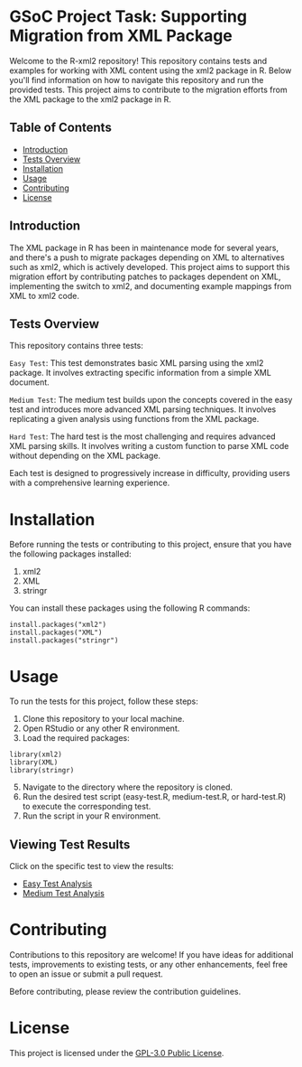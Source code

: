 # GSoC Project Task: Supporting Migration from XML Package

Welcome to the R-xml2 repository! This repository contains tests and examples for working with XML content using the xml2 package in R. Below you'll find information on how to navigate this repository and run the provided tests. This project aims to contribute to the migration efforts from the XML package to the xml2 package in R.

## Table of Contents

- [Introduction](#introduction)
- [Tests Overview](#tests-overview)
- [Installation](#installation)
- [Usage](#usage)
- [Contributing](#contributing)
- [License](#license)

## Introduction

The XML package in R has been in maintenance mode for several years, and there's a push to migrate packages depending on XML to alternatives such as xml2, which is actively developed. This project aims to support this migration effort by contributing patches to packages dependent on XML, implementing the switch to xml2, and documenting example mappings from XML to xml2 code.

## Tests Overview

This repository contains three tests:

`Easy Test`: This test demonstrates basic XML parsing using the xml2 package. It involves extracting specific information from a simple XML document.

`Medium Test`: The medium test builds upon the concepts covered in the easy test and introduces more advanced XML parsing techniques. It involves replicating a given analysis using functions from the XML package.

`Hard Test`: The hard test is the most challenging and requires advanced XML parsing skills. It involves writing a custom function to parse XML code without depending on the XML package.

Each test is designed to progressively increase in difficulty, providing users with a comprehensive learning experience.

# Installation

Before running the tests or contributing to this project, ensure that you have the following packages installed:

1. xml2
2. XML
3. stringr

You can install these packages using the following R commands:

```
install.packages("xml2")
install.packages("XML")
install.packages("stringr")
```

# Usage

To run the tests for this project, follow these steps:

1. Clone this repository to your local machine.
2. Open RStudio or any other R environment.
3. Load the required packages:

```
library(xml2)
library(XML)
library(stringr)
```

5. Navigate to the directory where the repository is cloned.
6. Run the desired test script (easy-test.R, medium-test.R, or hard-test.R) to execute the corresponding test.
7. Run the script in your R environment.

## Viewing Test Results

Click on the specific test to view the results:

- [Easy Test Analysis](https://tushar98644.github.io/R-xml2/output/easy)
- [Medium Test Analysis](https://tushar98644.github.io/R-xml2/output/medium)

# Contributing

Contributions to this repository are welcome! If you have ideas for additional tests, improvements to existing tests, or any other enhancements, feel free to open an issue or submit a pull request.

Before contributing, please review the contribution guidelines.

# License


This project is licensed under the [GPL-3.0 Public License](LICENSE).
